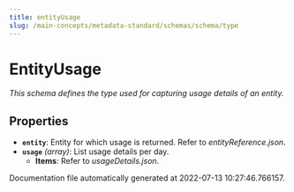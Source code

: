 ```yaml
---
title: entityUsage
slug: /main-concepts/metadata-standard/schemas/schema/type
---
```


# EntityUsage

*This schema defines the type used for capturing usage details of an entity.*

## Properties

- **`entity`**: Entity for which usage is returned. Refer to *entityReference.json*.
- **`usage`** *(array)*: List usage details per day.
  - **Items**: Refer to *usageDetails.json*.


Documentation file automatically generated at 2022-07-13 10:27:46.766157.
